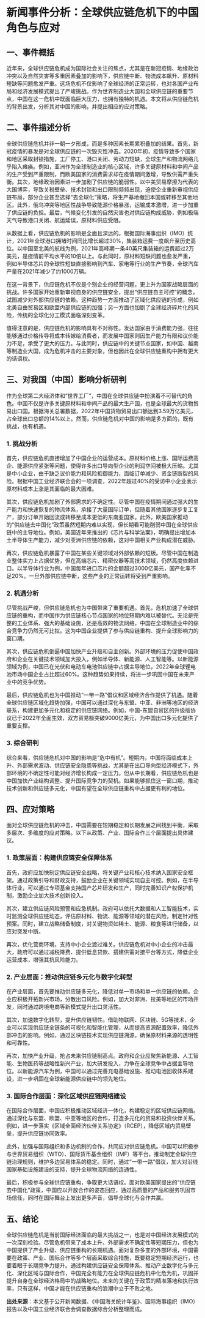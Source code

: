 # 新闻事件分析：全球供应链危机下的中国角色与应对

## 一、事件概括

近年来，全球供应链危机成为国际社会关注的焦点，尤其是在新冠疫情、地缘政治冲突以及自然灾害等多重因素叠加的影响下，供应链中断、物流成本飙升、原材料短缺等问题愈发严重。这场危机不仅影响了全球经济的正常运转，也对各国产业布局和经济发展模式提出了严峻挑战。作为世界制造业大国和全球供应链的重要节点，中国在这一危机中既面临巨大压力，也拥有独特的机遇。本文将从供应链危机的背景出发，分析其对中国的影响，并提出相应的应对策略。

## 二、事件描述分析

全球供应链危机并非一朝一夕形成，而是多种因素长期累积叠加的结果。首先，新冠疫情的暴发是对全球供应链的一次毁灭性冲击。2020年初，疫情导致多个国家和地区采取封锁措施，工厂停工、港口关闭、劳动力短缺，全球生产和物流网络几乎陷入瘫痪。例如，亚洲作为全球制造业的核心区域，许多关键原材料和中间产品的生产受到严重限制，而欧美国家的消费需求却在疫情期间激增，导致供需严重失衡。其次，地缘政治因素进一步加剧了供应链的脆弱性。以中美贸易摩擦为代表的大国博弈，导致关税壁垒、技术封锁和出口限制频频出现，迫使企业重新审视供应链布局，部分企业甚至选择“去全球化”策略，将生产基地撤回本国或转移至其他地区。此外，俄乌冲突等地区性战争导致能源价格暴涨，运输成本激增，进一步加重了供应链的负担。最后，气候变化引发的自然灾害也对供应链构成威胁，例如极端天气导致港口关闭、航运延误，原材料供应受阻。

从数据上看，供应链危机的影响是全面且深远的。根据国际海事组织（IMO）统计，2021年全球港口拥堵时间同比增长超过30%，集装箱运费一度飙升至历史高位。以中国至北美的航线为例，2021年高峰期一条40英尺集装箱的运费超过2万美元，是疫情前平均水平的10倍以上。与此同时，原材料短缺问题也愈发严重，例如半导体芯片的全球性短缺直接影响到汽车、家电等行业的生产节奏，全球汽车产量在2021年减少了约1000万辆。

在这一背景下，供应链危机不仅是个别企业的经营问题，更上升为国家战略层面的挑战。许多国家开始重新审视自身的供应链安全，提出“供应链自主可控”的概念，试图减少对外部供应链的依赖。这种趋势一方面推动了区域化供应链的形成，例如北美自由贸易区和欧盟内部供应链的加强；另一方面也加剧了全球经济碎片化的风险，传统的全球化分工模式面临深刻变革。

值得注意的是，供应链危机的影响具有不对称性。发达国家由于消费能力强，往往能够通过价格传导将成本转嫁给消费者，而发展中国家则因生产能力有限和议价能力不足，承受了更大的压力。与此同时，供应链中的关键节点国家，如中国、越南等制造业大国，成为危机冲击的主要对象，但也因此在全球供应链重构中拥有更大的话语权。

## 三、对我国（中国）影响分析研判

作为全球第二大经济体和“世界工厂”，中国在全球供应链中扮演着不可替代的角色。中国不仅是许多关键原材料和中间产品的最大生产国，也是全球最大的货物贸易出口国。根据海关总署数据，2022年中国货物贸易出口额达到3.59万亿美元，占全球出口总额的14%以上。然而，供应链危机对中国的影响是多方面的，既有挑战，也有机遇。

### 1. 挑战分析

首先，供应链危机直接增加了中国企业的运营成本。原材料价格上涨、国际运费高企、能源供应紧张等问题，使得许多出口导向型企业的利润空间被极大压缩。尤其是中小企业，由于缺乏议价能力和风险抵御能力，面临订单减少、资金链断裂的风险。根据中国工业经济联合会的一项调查，2022年超过40%的受访中小企业表示原材料成本上涨是其面临的最大困难。

其次，供应链危机加剧了外部需求的不确定性。尽管中国在疫情期间通过强大的生产能力和快速恢复的物流体系，承接了大量国际订单，但随着其他国家逐步复工复产，部分订单开始回流或转移至成本更低的东南亚国家。此外，欧美国家推动的“供应链去中国化”政策虽然短期内难以实现，但长期看可能削弱中国在全球供应链中的主导地位。例如，美国近年来推出的《芯片与科学法案》，明确提出增加本土半导体生产能力，减少对亚洲供应链的依赖，这对中国相关产业构成潜在威胁。

再次，供应链危机暴露了中国在某些关键领域对外部依赖的短板。尽管中国在制造业整体实力上占据优势，但在高端芯片、精密仪器等高技术领域，仍然高度依赖进口。以半导体行业为例，中国每年进口芯片的金额超过3000亿美元，国产化率不足20%。一旦外部供应链中断，这些产业的正常运转将受到严重影响。

### 2. 机遇分析

尽管挑战严峻，但供应链危机也为中国带来了重要机遇。首先，危机加速了全球供应链的重构，而中国作为供应链核心节点国家的地位短期内难以被替代。无论是完整的工业体系、强大的基础设施，还是高效的物流网络，中国在全球制造业中的综合竞争力仍然无可比拟。这为中国企业提供了参与供应链重构、提升全球影响力的窗口期。

其次，供应链危机倒逼中国加快产业升级和自主创新。外部环境的压力促使中国政府和企业在关键技术领域加大投入，例如半导体、新能源、人工智能等。以新能源领域为例，中国已在光伏和电动车电池供应链中占据主导地位，2022年全球锂电池市场中国企业占比超过60%。这种趋势如果持续，将进一步巩固中国在未来产业中的竞争优势。

最后，供应链危机也为中国推动“一带一路”倡议和区域经济合作提供了机遇。随着全球供应链区域化趋势加强，中国可以通过深化与东盟、中亚、非洲等地区的经济联系，构建更加多元化和稳定的供应链网络。例如，中国-东盟自贸区的升级版协议已于2022年全面生效，双方贸易额突破9000亿美元，为中国出口多元化提供了重要支撑。

### 3. 综合研判

综合来看，供应链危机对中国的影响是“危中有机”。短期内，中国将面临成本上升、外部需求波动、供应链安全隐患等挑战，尤其是在出口导向型经济模式下，外部环境的不确定性可能对经济增长构成一定压力。但从中长期看，供应链危机也是中国加快产业结构调整、提升国际竞争力的契机。如果能够抓住这一窗口期，推动技术创新和供应链多元化，中国有望在全球供应链重构中占据更有利的地位。

## 四、应对策略

面对全球供应链危机的冲击，中国需要在短期稳定和长期发展之间找到平衡，采取多层次、多维度的应对策略。以下从政策、产业、国际合作三个层面提出具体建议。

### 1. 政策层面：构建供应链安全保障体系

首先，政府应加快制定供应链安全战略，将关键产业和核心技术纳入国家安全框架。通过政策引导和财政支持，鼓励企业在关键领域实现自主可控。例如，在半导体行业，可以通过专项基金支持国产芯片研发和生产，同时完善知识产权保护机制，激励企业加大技术创新投入。

其次，建立供应链风险预警和应急机制。政府可以依托大数据和人工智能技术，实时监测全球供应链动态，评估原材料、物流、能源等领域的潜在风险，制定针对性预案。同时，建立战略储备制度，对关键物资如稀土、能源、粮食等进行储备，以应对突发中断。

再次，优化营商环境，支持中小企业渡过难关。供应链危机对中小企业的冲击最大，政府可以通过减税降费、提供低息贷款、搭建供需对接平台等方式，降低企业运营成本，增强其抗风险能力。

### 2. 产业层面：推动供应链多元化与数字化转型

在产业层面，首先要推动供应链多元化，降低对单一市场和单一供应链的依赖。企业应积极开拓新兴市场，分散出口风险。例如，加大对非洲、拉美等地区的市场开发，同时通过跨境电商等新模式提升出口灵活性。

其次，加速数字化转型，提升供应链韧性。借助物联网、区块链、5G等技术，企业可以实现供应链全链条的可视化和智能化管理，从而提高资源配置效率，降低外部冲击的影响。例如，通过区块链技术实现供应链溯源，确保原材料来源的透明性和可靠性。

再次，加快产业升级，抢占未来供应链制高点。政府和企业应聚焦新能源、人工智能、生物医药等战略性新兴产业，加大研发投入，力争在全球竞争中占据主导地位。以新能源汽车为例，中国可以通过完善充电基础设施、推动电池回收体系建设，进一步巩固在全球新能源供应链中的领先地位。

### 3. 国际合作层面：深化区域供应链网络建设

在国际合作层面，中国应积极推动区域经济一体化，构建稳定的区域供应链网络。通过深化与东盟、欧盟、中亚等地区的合作，打造多元化的贸易和投资伙伴关系。例如，进一步落实《区域全面经济伙伴关系协定》（RCEP），降低区域内贸易壁垒，提升供应链协同效率。

此外，加强与国际组织和多边机制的合作，共同应对供应链危机。中国可以积极参与世界贸易组织（WTO）、国际货币基金组织（IMF）等平台，推动制定全球供应链治理规则，维护多边贸易体系的稳定。同时，通过“一带一路”倡议，加大对沿线国家基础设施建设的支持，提升全球物流网络的连通性。

最后，积极参与全球供应链重构，争取更大话语权。面对欧美国家提出的“供应链去中国化”政策，中国应以开放合作的姿态回应，通过高质量的产品和服务巩固市场信任，同时在国际舞台上发出更多声音，倡导全球化与合作共赢。

## 五、结论

全球供应链危机是当前国际经济面临的最大挑战之一，也是对中国经济发展模式的一次深刻检验。尽管危机带来了成本上升、外部需求不确定性等短期压力，但也为中国提供了产业升级、供应链重构的长期机遇。面对复杂多变的外部环境，中国需要在政策、产业、国际合作等多个层面采取综合措施，既要稳定短期经济运行，也要着眼于长期竞争力提升。通过构建供应链安全保障体系、推动产业数字化与多元化、深化区域与国际合作，中国完全有能力在全球供应链危机中化危为机，巩固并提升自身在全球经济格局中的战略地位。未来的关键在于政策的精准落地和执行效率，只有这样，中国才能在供应链重构的浪潮中立于不败之地。

**出处来源**：本文基于公开新闻数据、《中国海关统计年鉴》、国际海事组织（IMO）报告以及中国工业经济联合会调查数据综合分析整理而成。